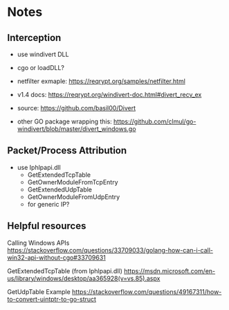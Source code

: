 # Notes

## Interception

- use windivert DLL
- cgo or loadDLL?

- netfilter exmaple: https://reqrypt.org/samples/netfilter.html
- v1.4 docs: https://reqrypt.org/windivert-doc.html#divert_recv_ex
- source: https://github.com/basil00/Divert

- other GO package wrapping this: https://github.com/clmul/go-windivert/blob/master/divert_windows.go

## Packet/Process Attribution

- use Iphlpapi.dll
  - GetExtendedTcpTable
  - GetOwnerModuleFromTcpEntry
  - GetExtendedUdpTable
  - GetOwnerModuleFromUdpEntry
  - for generic IP?

## Helpful resources

Calling Windows APIs
https://stackoverflow.com/questions/33709033/golang-how-can-i-call-win32-api-without-cgo#33709631

GetExtendedTcpTable (from Iphlpapi.dll)
https://msdn.microsoft.com/en-us/library/windows/desktop/aa365928(v=vs.85).aspx

GetUdpTable Example
https://stackoverflow.com/questions/49167311/how-to-convert-uintptr-to-go-struct
